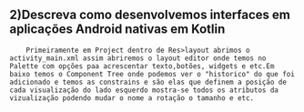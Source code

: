 ## 2)Descreva como desenvolvemos interfaces em aplicações Android nativas em Kotlin
        Primeiramente em Project dentro de Res>layout abrimos o activity_main.xml assim abriremos o layout editor onde temos no Palette com opções paa acrescentar texto,botões, widgets e etc.Em baixo temos o Component Tree onde podemos ver o "historico" do que foi adicionado e temos as constrains e são elas que definem a posição de cada visualização do lado esquerdo mostra-se todos os atributos da vizualização podendo mudar o nome a rotação o tamanho e etc.